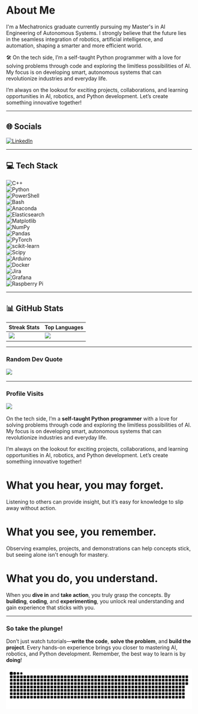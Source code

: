 # **About Me**
I'm a Mechatronics graduate currently pursuing my Master's in AI Engineering of Autonomous Systems. I strongly believe that the future lies in the seamless integration of robotics, artificial intelligence, and automation, shaping a smarter and more efficient world.

🛠️ On the tech side, I’m a self-taught Python programmer with a love for solving problems through code and exploring the limitless possibilities of AI. My focus is on developing smart, autonomous systems that can revolutionize industries and everyday life.

I’m always on the lookout for exciting projects, collaborations, and learning opportunities in AI, robotics, and Python development. Let’s create something innovative together!

---

## **🌐 Socials**
[![LinkedIn](https://img.shields.io/badge/LinkedIn-%230077B5.svg?logo=linkedin&logoColor=white)](https://www.linkedin.com/in/evinbthaikkattil/)  

---

## **💻 Tech Stack**
![C++](https://img.shields.io/badge/c++-%2300599C.svg?style=for-the-badge&logo=c%2B%2B&logoColor=white)  
![Python](https://img.shields.io/badge/python-3670A0?style=for-the-badge&logo=python&logoColor=ffdd54)  
![PowerShell](https://img.shields.io/badge/PowerShell-%235391FE.svg?style=for-the-badge&logo=powershell&logoColor=white)  
![Bash](https://img.shields.io/badge/bash_script-%23121011.svg?style=for-the-badge&logo=gnu-bash&logoColor=white)  
![Anaconda](https://img.shields.io/badge/Anaconda-%2344A833.svg?style=for-the-badge&logo=anaconda&logoColor=white)  
![Elasticsearch](https://img.shields.io/badge/elasticsearch-%230377CC.svg?style=for-the-badge&logo=elasticsearch&logoColor=white)  
![Matplotlib](https://img.shields.io/badge/Matplotlib-%23ffffff.svg?style=for-the-badge&logo=Matplotlib&logoColor=black)  
![NumPy](https://img.shields.io/badge/numpy-%23013243.svg?style=for-the-badge&logo=numpy&logoColor=white)  
![Pandas](https://img.shields.io/badge/pandas-%23150458.svg?style=for-the-badge&logo=pandas&logoColor=white)  
![PyTorch](https://img.shields.io/badge/PyTorch-%23EE4C2C.svg?style=for-the-badge&logo=PyTorch&logoColor=white)  
![scikit-learn](https://img.shields.io/badge/scikit--learn-%23F7931E.svg?style=for-the-badge&logo=scikit-learn&logoColor=white)  
![Scipy](https://img.shields.io/badge/SciPy-%230C55A5.svg?style=for-the-badge&logo=scipy&logoColor=%white)  
![Arduino](https://img.shields.io/badge/-Arduino-00979D?style=for-the-badge&logo=Arduino&logoColor=white)  
![Docker](https://img.shields.io/badge/docker-%230db7ed.svg?style=for-the-badge&logo=docker&logoColor=white)  
![Jira](https://img.shields.io/badge/jira-%230A0FFF.svg?style=for-the-badge&logo=jira&logoColor=white)  
![Grafana](https://img.shields.io/badge/grafana-%23F46800.svg?style=for-the-badge&logo=grafana&logoColor=white)  
![Raspberry Pi](https://img.shields.io/badge/-Raspberry_Pi-C51A4A?style=for-the-badge&logo=Raspberry-Pi)  

---

## **📊 GitHub Stats**
| **Streak Stats** | **Top Languages** |
|---|---|
| ![](https://github-readme-streak-stats.herokuapp.com/?user=dreadnaught160&theme=nightowl&hide_border=false) | ![](https://github-readme-stats.vercel.app/api/top-langs/?username=dreadnaught160&theme=nightowl&hide_border=false&include_all_commits=true&count_private=true&layout=compact) |

---

### **Random Dev Quote**
![](https://quotes-github-readme.vercel.app/api?type=horizontal&theme=dark)

---

### **Profile Visits**
[![](https://visitcount.itsvg.in/api?id=dreadnaught160&icon=2&color=1)](https://visitcount.itsvg.in)


<!-- Proudly created with GPRM ( https://gprm.itsvg.in ) -->

 On the tech side, I’m a **self-taught Python programmer** with a love for solving problems through code and exploring the limitless possibilities of AI. My focus is on developing smart, autonomous systems that can revolutionize industries and everyday life.

 I’m always on the lookout for exciting projects, collaborations, and learning opportunities in AI, robotics, and Python development. Let’s create something innovative together!
#  What you hear, you may forget.
Listening to others can provide insight, but it’s easy for knowledge to slip away without action.

#  What you see, you remember.
Observing examples, projects, and demonstrations can help concepts stick, but seeing alone isn't enough for mastery.

#  What you do, you understand.
When you **dive in** and **take action**, you truly grasp the concepts. By **building**, **coding**, and **experimenting**, you unlock real understanding and gain experience that sticks with you.

---

### So take the plunge! 
Don’t just watch tutorials—**write the code**, **solve the problem**, and **build the project**. Every hands-on experience brings you closer to mastering AI, robotics, and Python development. Remember, the best way to learn is by **doing**!

<picture>
  <source media="(prefers-color-scheme: dark)" srcset="https://raw.githubusercontent.com/DREADNAUGHT160/DREADNAUGHT160/output/github-snake-dark.svg" />
  <source media="(prefers-color-scheme: light)" srcset="https://raw.githubusercontent.com/DREADNAUGHT160/DREADNAUGHT160/output/github-snake.svg" />
  <img alt="github-snake" src="https://raw.githubusercontent.com/DREADNAUGHT160/DREADNAUGHT160/output/github-snake.svg" />
</picture>
